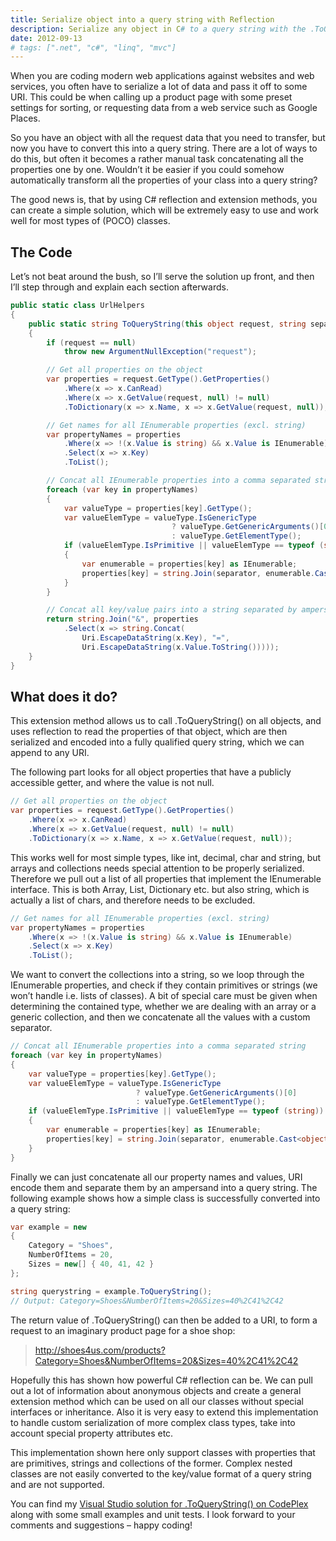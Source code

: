 ```yaml
---
title: Serialize object into a query string with Reflection
description: Serialize any object in C# to a query string with the .ToQueryString() extension method. Supports primitives, strings, arrays and collections.
date: 2012-09-13
# tags: [".net", "c#", "linq", "mvc"]
---
```


When you are coding modern web applications against websites and web services, you often have to serialize a lot of data and pass it off to some URI. This could be when calling up a product page with some preset settings for sorting, or requesting data from a web service such as Google Places.

So you have an object with all the request data that you need to transfer, but now you have to convert this into a query string. There are a lot of ways to do this, but often it becomes a rather manual task concatenating all the properties one by one. Wouldn’t it be easier if you could somehow automatically transform all the properties of your class into a query string?

The good news is, that by using C# reflection and extension methods, you can create a simple solution, which will be extremely easy to use and work well for most types of (POCO) classes.

<!-- more-->

## The Code

Let’s not beat around the bush, so I’ll serve the solution up front, and then I’ll step through and explain each section afterwards.

```csharp
public static class UrlHelpers
{
    public static string ToQueryString(this object request, string separator = ",")
    {
        if (request == null)
            throw new ArgumentNullException("request");

        // Get all properties on the object
        var properties = request.GetType().GetProperties()
            .Where(x => x.CanRead)
            .Where(x => x.GetValue(request, null) != null)
            .ToDictionary(x => x.Name, x => x.GetValue(request, null));

        // Get names for all IEnumerable properties (excl. string)
        var propertyNames = properties
            .Where(x => !(x.Value is string) && x.Value is IEnumerable)
            .Select(x => x.Key)
            .ToList();

        // Concat all IEnumerable properties into a comma separated string
        foreach (var key in propertyNames)
        {
            var valueType = properties[key].GetType();
            var valueElemType = valueType.IsGenericType
                                    ? valueType.GetGenericArguments()[0]
                                    : valueType.GetElementType();
            if (valueElemType.IsPrimitive || valueElemType == typeof (string))
            {
                var enumerable = properties[key] as IEnumerable;
                properties[key] = string.Join(separator, enumerable.Cast<object>());
            }
        }

        // Concat all key/value pairs into a string separated by ampersand
        return string.Join("&", properties
            .Select(x => string.Concat(
                Uri.EscapeDataString(x.Key), "=",
                Uri.EscapeDataString(x.Value.ToString()))));
    }
}
```

## What does it do?

This extension method allows us to call .ToQueryString() on all objects, and uses reflection to read the properties of that object, which are then serialized and encoded into a fully qualified query string, which we can append to any URI.

The following part looks for all object properties that have a publicly accessible getter, and where the value is not null.

```csharp
// Get all properties on the object
var properties = request.GetType().GetProperties()
    .Where(x => x.CanRead)
    .Where(x => x.GetValue(request, null) != null)
    .ToDictionary(x => x.Name, x => x.GetValue(request, null));
```

This works well for most simple types, like int, decimal, char and string, but arrays and collections needs special attention to be properly serialized. Therefore we pull out a list of all properties that implement the IEnumerable interface. This is both Array, List, Dictionary etc. but also string, which is actually a list of chars, and therefore needs to be excluded.

```csharp
// Get names for all IEnumerable properties (excl. string)
var propertyNames = properties
    .Where(x => !(x.Value is string) && x.Value is IEnumerable)
    .Select(x => x.Key)
    .ToList();
```

We want to convert the collections into a string, so we loop through the IEnumerable properties, and check if they contain primitives or strings (we won’t handle i.e. lists of classes). A bit of special care must be given when determining the contained type, whether we are dealing with an array or a generic collection, and then we concatenate all the values with a custom separator.

```csharp
// Concat all IEnumerable properties into a comma separated string
foreach (var key in propertyNames)
{
    var valueType = properties[key].GetType();
    var valueElemType = valueType.IsGenericType
                            ? valueType.GetGenericArguments()[0]
                            : valueType.GetElementType();
    if (valueElemType.IsPrimitive || valueElemType == typeof (string))
    {
        var enumerable = properties[key] as IEnumerable;
        properties[key] = string.Join(separator, enumerable.Cast<object>());
    }
}
```

Finally we can just concatenate all our property names and values, URI encode them and separate them by an ampersand into a query string. The following example shows how a simple class is successfully converted into a query string:

```csharp
var example = new
{
    Category = "Shoes",
    NumberOfItems = 20,
    Sizes = new[] { 40, 41, 42 }
};

string querystring = example.ToQueryString();
// Output: Category=Shoes&NumberOfItems=20&Sizes=40%2C41%2C42
```

The return value of .ToQueryString() can then be added to a URI, to form a request to an imaginary product page for a shoe shop:

> http://shoes4us.com/products?Category=Shoes&NumberOfItems=20&Sizes=40%2C41%2C42

Hopefully this has shown how powerful C# reflection can be. We can pull out a lot of information about anonymous objects and create a general extension method which can be used on all our classes without special interfaces or inheritance. Also it is very easy to extend this implementation to handle custom serialization of more complex class types, take into account special property attributes etc.

This implementation shown here only support classes with properties that are primitives, strings and collections of the former. Complex nested classes are not easily converted to the key/value format of a query string and are not supported.

You can find my [Visual Studio solution for .ToQueryString() on CodePlex](https://toquerystring.codeplex.com/) along with some small examples and unit tests. I look forward to your comments and suggestions – happy coding!

